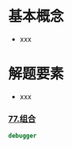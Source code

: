 # 基本概念

- xxx

# 解题要素

- xxx

### [77.组合](https://leetcode-cn.com/problems/xxx/)

```javascript {.line-numbers}
debugger
```
